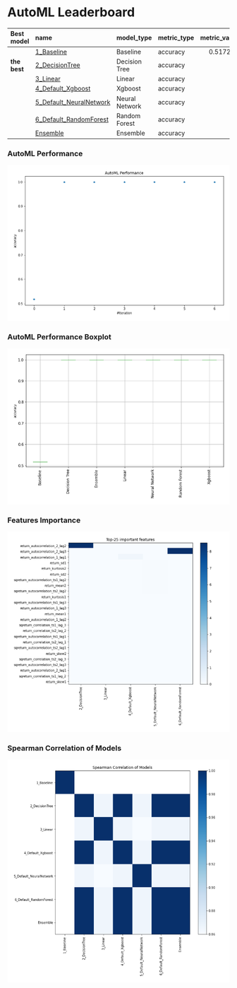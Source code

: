 # AutoML Leaderboard

| Best model   | name                                                         | model_type     | metric_type   |   metric_value |   train_time |
|:-------------|:-------------------------------------------------------------|:---------------|:--------------|---------------:|-------------:|
|              | [1_Baseline](1_Baseline/README.md)                           | Baseline       | accuracy      |       0.517241 |         1.76 |
| **the best** | [2_DecisionTree](2_DecisionTree/README.md)                   | Decision Tree  | accuracy      |       1        |         5.17 |
|              | [3_Linear](3_Linear/README.md)                               | Linear         | accuracy      |       1        |         4.97 |
|              | [4_Default_Xgboost](4_Default_Xgboost/README.md)             | Xgboost        | accuracy      |       1        |         4.83 |
|              | [5_Default_NeuralNetwork](5_Default_NeuralNetwork/README.md) | Neural Network | accuracy      |       1        |         3.55 |
|              | [6_Default_RandomForest](6_Default_RandomForest/README.md)   | Random Forest  | accuracy      |       1        |         8.22 |
|              | [Ensemble](Ensemble/README.md)                               | Ensemble       | accuracy      |       1        |         0.16 |

### AutoML Performance
![AutoML Performance](ldb_performance.png)

### AutoML Performance Boxplot
![AutoML Performance Boxplot](ldb_performance_boxplot.png)

### Features Importance
![features importance across models](features_heatmap.png)



### Spearman Correlation of Models
![models spearman correlation](correlation_heatmap.png)


